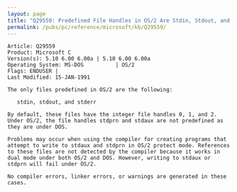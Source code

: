 ```yaml
---
layout: page
title: "Q29559: Predefined File Handles in OS/2 Are Stdin, Stdout, and Stderr"
permalink: /pubs/pc/reference/microsoft/kb/Q29559/
---
```


	Article: Q29559
	Product: Microsoft C
	Version(s): 5.10 6.00 6.00a | 5.10 6.00 6.00a
	Operating System: MS-DOS          | OS/2
	Flags: ENDUSER |
	Last Modified: 15-JAN-1991
	
	The only files predefined in OS/2 are the following:
	
	   stdin, stdout, and stderr
	
	By default, these files have the integer file handles 0, 1, and 2.
	Under OS/2, the file handles stdprn and stdaux are not predefined as
	they are under DOS.
	
	Problems may occur when using the compiler for creating programs that
	attempt to write to stdaux and stdprn in OS/2 protect mode. References
	to these files are not detected by the compiler because it works in
	dual mode under both OS/2 and DOS. However, writing to stdaux or
	stdprn will fail under OS/2.
	
	No compiler errors, linker errors, or warnings are generated in these
	cases.
